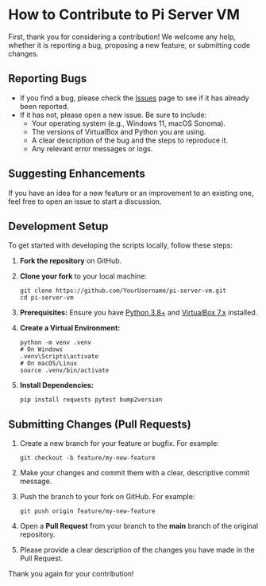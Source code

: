 # How to Contribute to Pi Server VM

First, thank you for considering a contribution! We welcome any help, whether it is reporting a bug, proposing a new feature, or submitting code changes.

## Reporting Bugs

- If you find a bug, please check the [Issues](https://github.com/HenkVanHoek/pi-server-vm/issues) page to see if it has already been reported.
- If it has not, please open a new issue. Be sure to include:
    - Your operating system (e.g., Windows 11, macOS Sonoma).
    - The versions of VirtualBox and Python you are using.
    - A clear description of the bug and the steps to reproduce it.
    - Any relevant error messages or logs.

## Suggesting Enhancements

If you have an idea for a new feature or an improvement to an existing one, feel free to open an issue to start a discussion.

## Development Setup

To get started with developing the scripts locally, follow these steps:

1.  **Fork the repository** on GitHub.
2.  **Clone your fork** to your local machine:

        git clone https://github.com/YourUsername/pi-server-vm.git
        cd pi-server-vm

3.  **Prerequisites:** Ensure you have [Python 3.8+](https://www.python.org/) and [VirtualBox 7.x](https://www.virtualbox.org/wiki/Downloads) installed.
4.  **Create a Virtual Environment:**

        python -m venv .venv
        # On Windows
        .venv\Scripts\activate
        # On macOS/Linux
        source .venv/bin/activate

5.  **Install Dependencies:**

        pip install requests pytest bump2version

## Submitting Changes (Pull Requests)

1.  Create a new branch for your feature or bugfix. For example:

        git checkout -b feature/my-new-feature

2.  Make your changes and commit them with a clear, descriptive commit message.
3.  Push the branch to your fork on GitHub. For example:

        git push origin feature/my-new-feature

4.  Open a **Pull Request** from your branch to the **main** branch of the original repository.
5.  Please provide a clear description of the changes you have made in the Pull Request.

Thank you again for your contribution!
